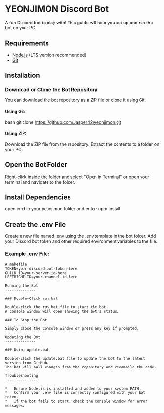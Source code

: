 YEONJIMON Discord Bot
==========================

A fun Discord bot to play with! This guide will help you set up and run the bot on your PC.

Requirements
------------

*   [Node.js](https://nodejs.org/en/download/) (LTS version recommended)
*   [Git](https://git-scm.com/downloads) 

Installation
------------

### Download or Clone the Bot Repository

You can download the bot repository as a ZIP file or clone it using Git.

#### Using Git:

bash
git clone https://github.com/Jasper42/yeonjimon.git

#### Using ZIP:

Download the ZIP file from the repository.
Extract the contents to a folder on your PC.

Open the Bot Folder
-------------------

Right-click inside the folder and select "Open in Terminal" or open your terminal and navigate to the folder.

Install Dependencies
-------------------

open cmd in your yeonjimon folder and enter:
npm install

Create the .env File
-------------------

Create a new file named .env using the .env.template in the bot folder.
Add your Discord bot token and other required environment variables to the file.

### Example .env File:

```
# makefile
TOKEN=your-discord-bot-token-here
GUILD_ID=your-server-id-here
LEFTRIGHT_ID=your-channel-id-here

Running the Bot
--------------

### Double-Click run.bat

Double-click the run.bat file to start the bot.
A console window will open showing the bot's status.

### To Stop the Bot

Simply close the console window or press any key if prompted.

Updating the Bot
--------------

### Using update.bat

Double-click the update.bat file to update the bot to the latest version from GitHub.
The bot will pull changes from the repository and recompile the code.

Troubleshooting
---------------

*   Ensure Node.js is installed and added to your system PATH.
*   Confirm your .env file is correctly configured with your bot token.
*   If the bot fails to start, check the console window for error messages.



